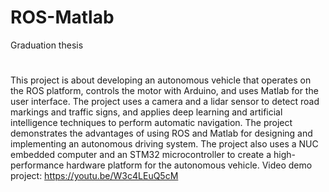 # ROS-Matlab
Graduation thesis
#
This project is about developing an autonomous vehicle that operates on the ROS platform, controls the motor with Arduino, and uses Matlab for the user interface. The project uses a camera and a lidar sensor to detect road markings and traffic signs, and applies deep learning and artificial intelligence techniques to perform automatic navigation. The project demonstrates the advantages of using ROS and Matlab for designing and implementing an autonomous driving system. The project also uses a NUC embedded computer and an STM32 microcontroller to create a high-performance hardware platform for the autonomous vehicle.
Video demo project: https://youtu.be/W3c4LEuQ5cM
